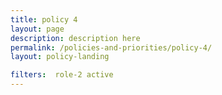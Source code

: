 ```yaml
---
title: policy 4
layout: page
description: description here
permalink: /policies-and-priorities/policy-4/
layout: policy-landing

filters:  role-2 active
---
```

